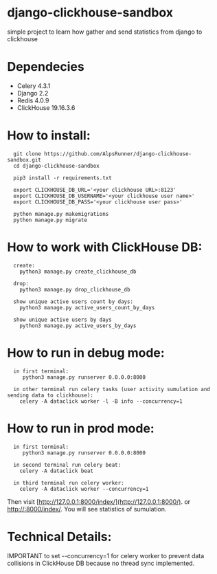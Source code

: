 # django-clickhouse-sandbox
simple project to learn how gather and send statistics from django to clickhouse


# Dependecies

* Celery 4.3.1
* Django 2.2
* Redis 4.0.9
* ClickHouse 19.16.3.6


# How to install:

```
  git clone https://github.com/AlpsRunner/django-clickhouse-sandbox.git
  cd django-clickhouse-sandbox
  
  pip3 install -r requirements.txt

  export CLICKHOUSE_DB_URL='<your clickhouse URL>:8123'
  export CLICKHOUSE_DB_USERNAME='<your clickhouse user name>'
  export CLICKHOUSE_DB_PASS='<your clickhouse user pass>'

  python manage.py makemigrations
  python manage.py migrate
```

# How to work with ClickHouse DB:
```
  create:  
    python3 manage.py create_clickhouse_db
  
  drop:
    python3 manage.py drop_clickhouse_db
  
  show unique active users count by days:
    python3 manage.py active_users_count_by_days
  
  show unique active users by days
    python3 manage.py active_users_by_days
```

# How to run in debug mode:
```
  in first terminal:
     python3 manage.py runserver 0.0.0.0:8000
  
  in other terminal run celery tasks (user activity sumulation and sending data to clickhouse):
    celery -A dataclick worker -l -B info --concurrency=1
```

# How to run in prod mode:
```
  in first terminal:
     python3 manage.py runserver 0.0.0.0:8000
  
  in second terminal run celery beat:
    celery -A dataclick beat
  
  in third terminal run celery worker:
    celery -A dataclick worker --concurrency=1
```

Then visit [http://127.0.0.1:8000/index/](http://127.0.0.1:8000/).
or
[http://<server-IP>:8000/index/](http://<server-IP>:8000/).
You will see statistics of sumulation.

# Technical Details:
IMPORTANT to set --concurrency=1 for celery worker to prevent data collisions in ClickHouse DB because no thread sync implemented. 

